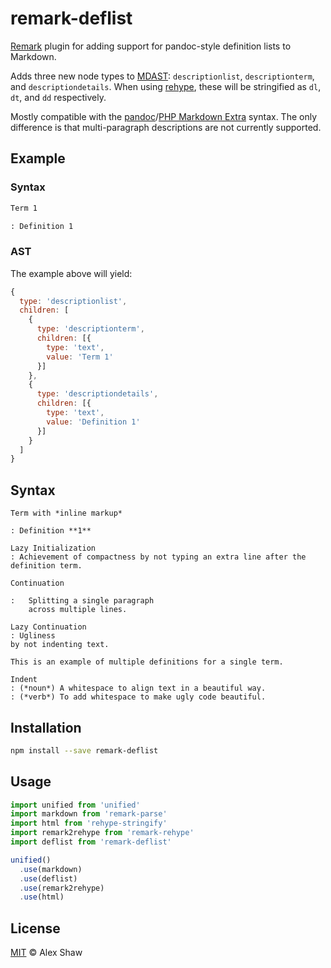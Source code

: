 # remark-deflist

[Remark](https://remark.js.org/) plugin for adding support for pandoc-style definition lists to Markdown.

Adds three new node types to [MDAST](https://github.com/syntax-tree/mdast): `descriptionlist`, `descriptionterm`, and `descriptiondetails`.
When using [rehype](https://github.com/rehypejs/rehype), these will be stringified as `dl`, `dt`, and `dd` respectively.

Mostly compatible with the [pandoc]/[PHP Markdown Extra] syntax. The only difference is that multi-paragraph descriptions are not currently supported.

## Example

### Syntax
```markdown
Term 1

: Definition 1
```

### AST

The example above will yield:

```javascript
{
  type: 'descriptionlist',
  children: [
    {
      type: 'descriptionterm',
      children: [{
        type: 'text',
        value: 'Term 1'
      }]
    },
    {
      type: 'descriptiondetails',
      children: [{
        type: 'text',
        value: 'Definition 1'
      }]
    }
  ]
}
```

## Syntax

```
Term with *inline markup*

: Definition **1**
```

```
Lazy Initialization
: Achievement of compactness by not typing an extra line after the definition term.
```

```
Continuation

:   Splitting a single paragraph
    across multiple lines.
```

```
Lazy Continuation
: Ugliness
by not indenting text.
```

```
This is an example of multiple definitions for a single term.

Indent
: (*noun*) A whitespace to align text in a beautiful way.
: (*verb*) To add whitespace to make ugly code beautiful.
```

## Installation

```bash
npm install --save remark-deflist
```

## Usage

```javascript
import unified from 'unified'
import markdown from 'remark-parse'
import html from 'rehype-stringify'
import remark2rehype from 'remark-rehype'
import deflist from 'remark-deflist'

unified()
  .use(markdown)
  .use(deflist)
  .use(remark2rehype)
  .use(html)
```

## License

[MIT](LICENSE.md) &copy; Alex Shaw

[pandoc]: https://pandoc.org/MANUAL.html#definition-lists
[PHP Markdown Extra]: https://michelf.ca/projects/php-markdown/extra/#def-list
